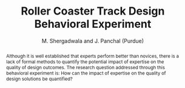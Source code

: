 ---
layout: project
shorttitle:  "Roller Coaster Track Design Behavioral Experiment"
title:  "Roller Coaster Track Design Behavioral Experiment"
author: M. Shergadwala and J. Panchal (Purdue)
authorlink:
categories: project
publishdate: 2016
image:
summaryimg:
imgcaption: ""
abstract: "Although it is well established that experts perform better than novices,
there is a lack of formal methods to quantify the potential impact of expertise on
the quality of design outcomes. The research question addressed through this behavioral
experiment is: How can the impact of expertise on the quality of design solutions be quantified?"
link: designgamification.github.io/_papers/moto.zip
paper: _papers/murtuza.docx
---
